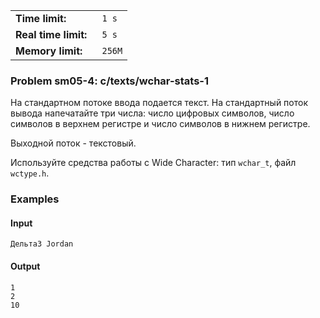 |                       |         |
|-----------------------|---------|
| **Time limit:**       | ` 1 s`  |
|  **Real time limit:** | ` 5 s`  |
|  **Memory limit:**    | ` 256M` |


### Problem sm05-4: c/texts/wchar-stats-1

На стандартном потоке ввода подается текст. На стандартный поток
вывода напечатайте три числа: число цифровых символов, число
символов в верхнем регистре и число символов в нижнем регистре.

Выходной поток - текстовый.

Используйте средства работы с Wide Character: тип `wchar_t`, файл
`wctype.h`.

### Examples

#### Input

    
    
    Дельта3 Jordan

#### Output

    
    
    1
    2
    10

